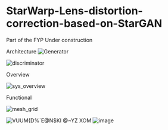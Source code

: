 # StarWarp-Lens-distortion-correction-based-on-StarGAN
Part of the FYP
Under construction

Architecture
![Generator](https://user-images.githubusercontent.com/83911295/165001152-7d2161ba-00f9-4489-91b6-3a11a3a290bb.png)

![discriminator](https://user-images.githubusercontent.com/83911295/165001160-e93b87f4-7343-43e4-91c0-dd5cb9ffc23c.png)

Overview

![sys_overview](https://user-images.githubusercontent.com/83911295/165001179-c5a9e2d0-3b10-460d-9868-792f65e0eb40.png)

Functional

![mesh_grid](https://user-images.githubusercontent.com/83911295/165001225-063c90c6-c0d9-4049-b0c0-3dadb40d16c9.png)


![VUUM{D%`E@N$KI @~YZ XOM](https://user-images.githubusercontent.com/83911295/164816876-44411f40-832d-4adf-b716-cfa434e30eeb.jpg)
![image](https://user-images.githubusercontent.com/83911295/164816936-98b8f39a-1c4e-470f-be2f-ee3b5efc52bf.png)
